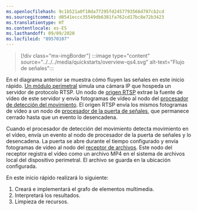 ```yaml
---
ms.openlocfilehash: 9c1b521a0f10da77295fd2457793566d787cb2cd
ms.sourcegitcommit: d0541eccc35549db6381fa762cd17bc8e72b3423
ms.translationtype: HT
ms.contentlocale: es-ES
ms.lasthandoff: 09/09/2020
ms.locfileid: "89570107"
---
```

> [!div class="mx-imgBorder"]
> :::image type="content" source="../../../media/quickstarts/overview-qs4.svg" alt-text="Flujo de señales":::

En el diagrama anterior se muestra cómo fluyen las señales en este inicio rápido. [Un módulo perimetral](https://github.com/Azure/live-video-analytics/tree/master/utilities/rtspsim-live555) simula una cámara IP que hospeda un servidor de protocolo RTSP. Un nodo de [origen RTSP](../../../media-graph-concept.md#rtsp-source) extrae la fuente de vídeo de este servidor y envía fotogramas de vídeo al nodo del [procesador de detección del movimiento](../../../media-graph-concept.md#motion-detection-processor). El origen RTSP envía los mismos fotogramas de vídeo a un nodo de [procesador de la puerta de señales](../../../media-graph-concept.md#signal-gate-processor), que permanece cerrado hasta que un evento lo desencadena.

Cuando el procesador de detección del movimiento detecta movimiento en el vídeo, envía un evento al nodo de procesador de la puerta de señales y lo desencadena. La puerta se abre durante el tiempo configurado y envía fotogramas de vídeo al nodo del [receptor de archivos](../../../media-graph-concept.md#file-sink). Este nodo del receptor registra el vídeo como un archivo MP4 en el sistema de archivos local del dispositivo perimetral. El archivo se guarda en la ubicación configurada.

En este inicio rápido realizará lo siguiente:

1. Creará e implementará el grafo de elementos multimedia.
1. Interpretará los resultados.
1. Limpieza de recursos.
